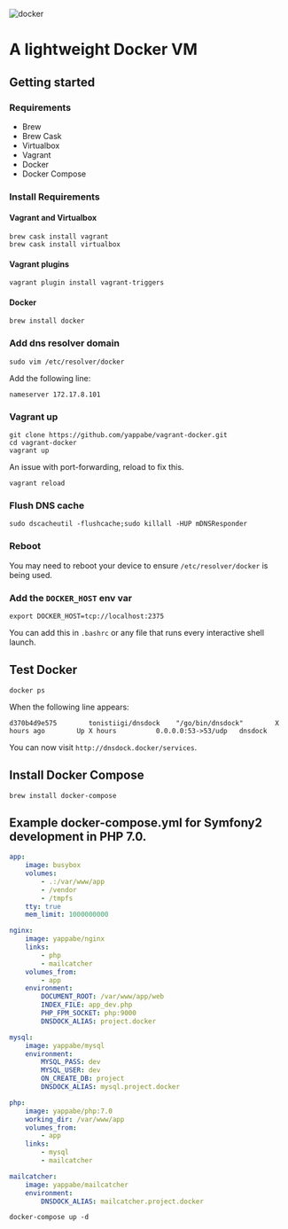 ![docker](https://dab1nmslvvntp.cloudfront.net/wp-content/uploads/2015/04/1429543497dockerimg.png)

# A lightweight Docker VM

## Getting started

### Requirements

* Brew
* Brew Cask
* Virtualbox
* Vagrant
* Docker
* Docker Compose

### Install Requirements

#### Vagrant and Virtualbox

```
brew cask install vagrant
brew cask install virtualbox
```

#### Vagrant plugins

```
vagrant plugin install vagrant-triggers
```


#### Docker

```
brew install docker
```


### Add dns resolver domain

```
sudo vim /etc/resolver/docker
```

Add the following line:

```
nameserver 172.17.8.101
```

### Vagrant up

```
git clone https://github.com/yappabe/vagrant-docker.git
cd vagrant-docker
vagrant up
```

An issue with port-forwarding, reload to fix this.

```
vagrant reload
```

### Flush DNS cache

```
sudo dscacheutil -flushcache;sudo killall -HUP mDNSResponder
```

### Reboot

You may need to reboot your device to ensure `/etc/resolver/docker` is being used.

### Add the `DOCKER_HOST` env var

```
export DOCKER_HOST=tcp://localhost:2375
```

You can add this in `.bashrc` or any file that runs every interactive shell launch.


## Test Docker

```
docker ps
```

When the following line appears:

```
d370b4d9e575        tonistiigi/dnsdock    "/go/bin/dnsdock"        X hours ago        Up X hours          0.0.0.0:53->53/udp   dnsdock
```

You can now visit `http://dnsdock.docker/services`.

## Install Docker Compose

```
brew install docker-compose
```


## Example docker-compose.yml for Symfony2 development in PHP 7.0.

```yml
app:
    image: busybox
    volumes:
        - .:/var/www/app
        - /vendor
        - /tmpfs
    tty: true
    mem_limit: 1000000000

nginx:
    image: yappabe/nginx
    links:
        - php
        - mailcatcher
    volumes_from:
        - app
    environment:
        DOCUMENT_ROOT: /var/www/app/web
        INDEX_FILE: app_dev.php
        PHP_FPM_SOCKET: php:9000
        DNSDOCK_ALIAS: project.docker

mysql:
    image: yappabe/mysql
    environment:
        MYSQL_PASS: dev
        MYSQL_USER: dev
        ON_CREATE_DB: project
        DNSDOCK_ALIAS: mysql.project.docker

php:
    image: yappabe/php:7.0
    working_dir: /var/www/app
    volumes_from:
        - app
    links:
        - mysql
        - mailcatcher

mailcatcher:
    image: yappabe/mailcatcher
    environment:
        DNSDOCK_ALIAS: mailcatcher.project.docker
```

```
docker-compose up -d
```
